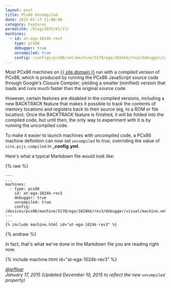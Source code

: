 ```yaml
---
layout: post
title: PCx86 Uncompiled
date: 2015-01-17 11:00:00
category: Features
permalink: /blog/2015/01/17/
machines:
  - id: at-ega-1024k-rev3
    type: pcx86
    debugger: true
    uncompiled: true
    config: /configs/pcx86/xml/machine/5170/ega/1024kb/rev3/debugger/visual/machine.xml
---
```


Most PCx86 machines on [{{ site.domain }}](/) run with a compiled version of PCx86, which is produced
by running the PCx86 JavaScript source code through Google's Closure Compiler, yielding a smaller (minified)
version that loads and runs much faster than the original source code.

However, certain features are disabled in the compiled versions, including a new BACKTRACK feature that
makes it possible to track the contents of memory locations and registers back to their source (eg, to a ROM
or file location).  Once the BACKTRACK feature is finished, it will be folded into the compiled code, but until
then, the only way to experiment with it is by running the uncompiled code.

To make it easier to launch machines with uncompiled code, a PCx86 machine definition can now set `uncompiled`
to *true*, overriding the value of `site.pcjs.compiled` in **_config.yml**.

Here's what a typical Markdown file would look like:

{% raw %}

	---
	...
	machines:
	  - type: pcx86
	    id: at-ega-1024k-rev3
	    debugger: true
	    uncompiled: true
	    config: /devices/pcx86/machine/5170/ega/1024kb/rev3/debugger/visual/machine.xml
	---
	...
	{% include machine.html id="at-ega-1024k-rev3" %}
	
{% endraw %}

In fact, that's what we've done in the Markdown file you are reading right now. 

{% include machine.html id="at-ega-1024k-rev3" %}

*[@jeffpar](https://jeffpar.com)*  
*January 17, 2015 (Updated December 10, 2015 to reflect the new `uncompiled` property)*
